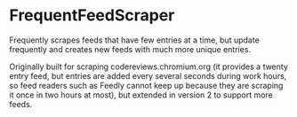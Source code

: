 FrequentFeedScraper
===================

Frequently scrapes feeds that have few entries at a time, but update frequently and creates new feeds with much more unique entries.

Originally built for scraping codereviews.chromium.org (it provides a twenty entry feed, but entries are added every several seconds during work hours, so feed readers such as Feedly cannot keep up because they are scraping it once in two hours at most), but extended in version 2 to support more feeds.
